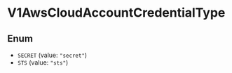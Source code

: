 # V1AwsCloudAccountCredentialType

## Enum

* `SECRET` (value: `"secret"`)
* `STS` (value: `"sts"`)
